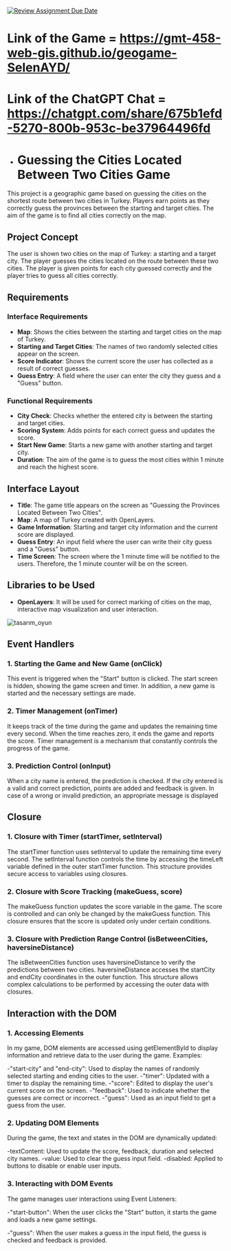 [![Review Assignment Due Date](https://classroom.github.com/assets/deadline-readme-button-22041afd0340ce965d47ae6ef1cefeee28c7c493a6346c4f15d667ab976d596c.svg)](https://classroom.github.com/a/ATV5e7Id)
# Link of the Game = https://gmt-458-web-gis.github.io/geogame-SelenAYD/
# Link of the ChatGPT Chat = https://chatgpt.com/share/675b1efd-5270-800b-953c-be37964496fd
- # Guessing the Cities Located Between Two Cities Game

This project is a geographic game based on guessing the cities on the shortest route between two cities in Turkey. Players earn points as they correctly guess the provinces between the starting and target cities. The aim of the game is to find all cities correctly on the map.

## Project Concept

The user is shown two cities on the map of Turkey: a starting and a target city. The player guesses the cities located on the route between these two cities. The player is given points for each city guessed correctly and the player tries to guess all cities correctly.

## Requirements

### Interface Requirements

- **Map**: Shows the cities between the starting and target cities on the map of Turkey.
- **Starting and Target Cities**: The names of two randomly selected cities appear on the screen.
- **Score Indicator**: Shows the current score the user has collected as a result of correct guesses.
- **Guess Entry**: A field where the user can enter the city they guess and a "Guess" button.

### Functional Requirements

- **City Check**: Checks whether the entered city is between the starting and target cities.
- **Scoring System**: Adds points for each correct guess and updates the score.
- **Start New Game**: Starts a new game with another starting and target city.
- **Duration**: The aim of the game is to guess the most cities within 1 minute and reach the highest score.

## Interface Layout

- **Title**: The game title appears on the screen as "Guessing the Provinces Located Between Two Cities".
- **Map**: A map of Turkey created with OpenLayers.
- **Game Information**: Starting and target city information and the current score are displayed.
- **Guess Entry**: An input field where the user can write their city guess and a "Guess" button.
- **Time Screen**: The screen where the 1 minute time will be notified to the users. Therefore, the 1 minute counter will be on the screen.

## Libraries to be Used

- **OpenLayers**: It will be used for correct marking of cities on the map, interactive map visualization and user interaction.

![tasarım_oyun](https://github.com/user-attachments/assets/965d780a-74cd-4a99-819f-62bca7256bad)


## Event Handlers

### 1. Starting the Game and New Game (onClick)
This event is triggered when the "Start" button is clicked. The start screen is hidden, showing the game screen and timer. In addition, a new game is started and the necessary settings are made.

### 2. Timer Management (onTimer)
It keeps track of the time during the game and updates the remaining time every second. When the time reaches zero, it ends the game and reports the score. Timer management is a mechanism that constantly controls the progress of the game.

### 3. Prediction Control (onInput)
When a city name is entered, the prediction is checked. If the city entered is a valid and correct prediction, points are added and feedback is given. In case of a wrong or invalid prediction, an appropriate message is displayed

## Closure

### 1. Closure with Timer (startTimer, setInterval)
The startTimer function uses setInterval to update the remaining time every second. The setInterval function controls the time by accessing the timeLeft variable defined in the outer startTimer function. This structure provides secure access to variables using closures.

### 2. Closure with Score Tracking (makeGuess, score)
The makeGuess function updates the score variable in the game. The score is controlled and can only be changed by the makeGuess function. This closure ensures that the score is updated only under certain conditions.

### 3. Closure with Prediction Range Control (isBetweenCities, haversineDistance)
The isBetweenCities function uses haversineDistance to verify the predictions between two cities. haversineDistance accesses the startCity and endCity coordinates in the outer function. This structure allows complex calculations to be performed by accessing the outer data with closures.

## Interaction with the DOM 

### 1. Accessing Elements
In my game, DOM elements are accessed using getElementById to display information and retrieve data to the user during the game. Examples:

-"start-city" and "end-city": Used to display the names of randomly selected starting and ending cities to the user.
-"timer": Updated with a timer to display the remaining time.
-"score": Edited to display the user's current score on the screen.
-"feedback": Used to indicate whether the guesses are correct or incorrect.
-"guess": Used as an input field to get a guess from the user.

### 2. Updating DOM Elements
During the game, the text and states in the DOM are dynamically updated:

-textContent: Used to update the score, feedback, duration and selected city names.
-value: Used to clear the guess input field.
-disabled: Applied to buttons to disable or enable user inputs.

### 3. Interacting with DOM Events
The game manages user interactions using Event Listeners:

-"start-button": When the user clicks the "Start" button, it starts the game and loads a new game settings.

-"guess": When the user makes a guess in the input field, the guess is checked and feedback is provided.
